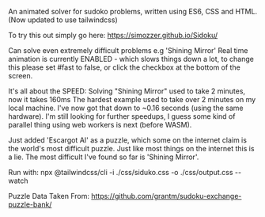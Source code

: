 An animated solver for sudoko problems, written using ES6, CSS and HTML.
(Now updated to use tailwindcss)


To try this out simply go here: https://simozzer.github.io/Sidoku/


Can solve even extremely difficult problems e.g 'Shining Mirror' 
Real time animation is currently ENABLED - which slows things down a lot, to change this please set #fast to false, or click the checkbox at the bottom of the screen.



It's all about the SPEED: Solving "Shining Mirror" used to take 2 minutes, now it takes 160ms
The hardest example used to take over 2 minutes on my local machine. I've now got that down to ~0.16 seconds (using the same hardware). I'm still looking for further speedups, I guess some kind of parallel thing using web workers is next (before WASM).



Just added 'Escargot AI' as a puzzle, which some on the internet claim is the world's most difficult puzzle. Just like most things on the internet this is a lie.  The most difficult I've found so far is 'Shining Mirror'.


Run with: 
npx @tailwindcss/cli -i ./css/siduko.css -o ./css/output.css --watch


Puzzle Data Taken From: https://github.com/grantm/sudoku-exchange-puzzle-bank/

